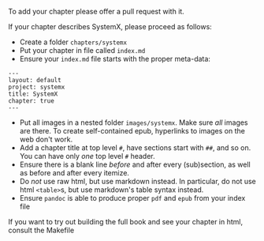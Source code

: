 To add your chapter please offer a pull request with it.

If your chapter describes SystemX, please proceed as follows:

- Create a folder `chapters/systemx`
- Put your chapter in file called `index.md`
- Ensure your `index.md` file starts with the proper meta-data:
```
---
layout: default
project: systemx
title: SystemX
chapter: true
---
```
- Put all images in a nested folder `images/systemx`. Make sure _all_ images are there. To create self-contained epub, hyperlinks to images on the web don't work.
- Add a chapter title at top level `#`, have sections start with `##`, and so on. You can have only _one_ top level `#` header.
- Ensure there is a blank line _before_ and after every (sub)section, as well as before and after every itemize.
- Do _not_ use raw html, but use markdown instead. In particular, do not use html `<table>`s, but use markdown's table syntax instead.
- Ensure `pandoc` is able to produce proper `pdf` and `epub` from your index file


If you want to try out building the full book and see your chapter in html, consult the Makefile